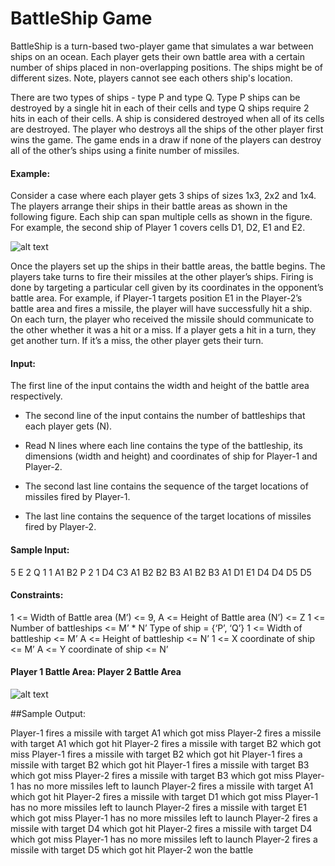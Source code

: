 # BattleShip Game

BattleShip is a turn-based two-player game that simulates a war between ships on an ocean.
Each player gets their own battle area with a certain number of ships placed in non-overlapping positions. The ships might be of different sizes. Note, players cannot see each others ship's location.

There are two types of ships - type P and type Q. Type P ships can be destroyed by a single hit in each of their cells and type Q ships require 2 hits in each of their cells.
A ship is considered destroyed when all of its cells are destroyed.
The player who destroys all the ships of the other player first wins the game. The game ends in a draw if none of the players can destroy all of the other’s ships using a finite number of missiles.

#### Example:

Consider a case where each player gets 3 ships of sizes 1x3, 2x2 and 1x4. The players arrange their ships in their battle areas as shown in the following figure.
Each ship can span multiple cells as shown in the figure. For example, the second ship of Player 1 covers cells D1, D2, E1 and E2.

![alt text](https://user-images.githubusercontent.com/9547856/104731269-787f8780-5761-11eb-8158-f80797e37a02.jpg)

Once the players set up the ships in their battle areas, the battle begins.
The players take turns to fire their missiles at the other player’s ships. Firing is done by targeting a particular cell given by its coordinates in the opponent’s battle area. For example, if Player-1 targets position E1 in the
Player-2’s battle area and fires a missile, the player will have successfully hit a ship. On each turn, the player who received the missile should communicate to the other whether it was a hit or a miss.
If a player gets a hit in a turn, they get another turn. If it’s a miss, the other player gets their turn.

#### Input:


The first line of the input contains the width and height of the battle area respectively.
 
-	The second line of the input contains the number of battleships that each player gets (N).

-	Read N lines where each line contains the type of the battleship, its dimensions (width and height) and coordinates of ship for
Player-1 and Player-2.

-	The second last line contains the sequence of the target locations of missiles fired by Player-1.

-	The last line contains the sequence of the target locations of missiles fired by Player-2.


#### Sample Input:
5 E
2
Q 1 1 A1 B2 P 2 1 D4 C3 A1 B2 B2 B3
A1 B2 B3 A1 D1 E1 D4 D4 D5 D5


#### Constraints:

1 <= Width of Battle area (M’) <= 9, A <= Height of Battle area (N’) <= Z
1 <= Number of battleships <= M’ * N’ Type of ship = {‘P’, ‘Q’}
1 <= Width of battleship <= M’ A <= Height of battleship <= N’ 1 <= X coordinate of ship <= M’ A <= Y coordinate of ship <= N’




#### Player 1 Battle Area:	                             Player 2 Battle Area

![alt text](https://user-images.githubusercontent.com/9547856/104731274-7a494b00-5761-11eb-8eac-982a5def86ea.jpg)

 
##Sample Output:

Player-1 fires a missile with target A1 which got miss Player-2 fires a missile with target A1 which got hit Player-2 fires a missile with target B2 which got miss Player-1 fires a missile with target B2 which got hit Player-1 fires a missile with target B2 which got hit Player-1 fires a missile with target B3 which got miss Player-2 fires a missile with target B3 which got miss Player-1 has no more missiles left to launch
Player-2 fires a missile with target A1 which got hit Player-2 fires a missile with target D1 which got miss Player-1 has no more missiles left to launch
Player-2 fires a missile with target E1 which got miss Player-1 has no more missiles left to launch
Player-2 fires a missile with target D4 which got hit Player-2 fires a missile with target D4 which got miss Player-1 has no more missiles left to launch
Player-2 fires a missile with target D5 which got hit Player-2 won the battle
